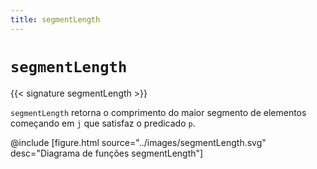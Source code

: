 ```yaml
---
title: segmentLength
---
```


# `segmentLength`

{{< signature segmentLength >}}

`segmentLength` retorna o comprimento do maior segmento de elementos começando em `j` que satisfaz o predicado `p`.

@include [figure.html source="../images/segmentLength.svg" desc="Diagrama de funções segmentLength"]
